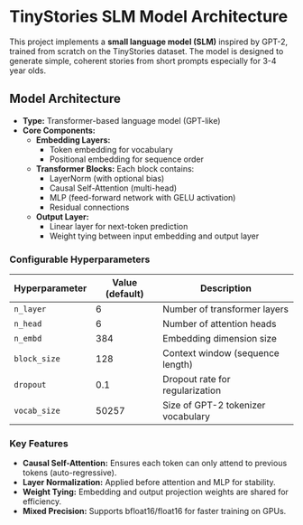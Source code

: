 # TinyStories SLM Model Architecture
This project implements a **small language model (SLM)** inspired by GPT-2, trained from scratch on the TinyStories dataset. The model is designed to generate simple, coherent stories from short prompts especially for 3-4 year olds.

## Model Architecture

- **Type:** Transformer-based language model (GPT-like)
- **Core Components:**
  - **Embedding Layers:** 
    - Token embedding for vocabulary
    - Positional embedding for sequence order
  - **Transformer Blocks:** Each block contains:
    - LayerNorm (with optional bias)
    - Causal Self-Attention (multi-head)
    - MLP (feed-forward network with GELU activation)
    - Residual connections
  - **Output Layer:** 
    - Linear layer for next-token prediction
    - Weight tying between input embedding and output layer

### Configurable Hyperparameters

| Hyperparameter | Value (default) | Description                       |
|----------------|-----------------|-----------------------------------|
| `n_layer`      | 6               | Number of transformer layers      |
| `n_head`       | 6               | Number of attention heads         |
| `n_embd`       | 384             | Embedding dimension size          |
| `block_size`   | 128             | Context window (sequence length)  |
| `dropout`      | 0.1             | Dropout rate for regularization   |
| `vocab_size`   | 50257           | Size of GPT-2 tokenizer vocabulary|

### Key Features

- **Causal Self-Attention:** Ensures each token can only attend to previous tokens (auto-regressive).
- **Layer Normalization:** Applied before attention and MLP for stability.
- **Weight Tying:** Embedding and output projection weights are shared for efficiency.
- **Mixed Precision:** Supports bfloat16/float16 for faster training on GPUs.
